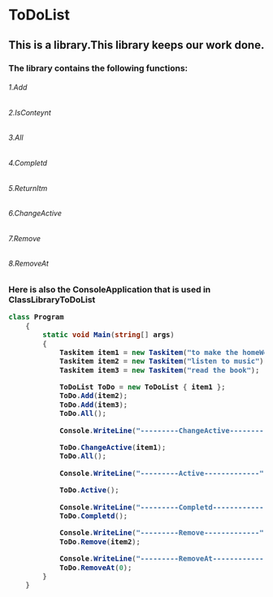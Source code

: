 # ToDoList
<h2>
This is a library.This library keeps our work done.
<h3>
The library contains the following functions:
<h6>
1.Add
<h6>
2.IsConteynt
<h6>
3.All
<h6>
4.Completd
<h6>
5.ReturnItm
<h6>
6.ChangeActive
<h6>
7.Remove
<h6>
8.RemoveAt

<h3>
Here is also the ConsoleApplication that is used in ClassLibraryToDoList

```C#
class Program
    {
        static void Main(string[] args)
        {
            Taskitem item1 = new Taskitem("to make the homeWork");
            Taskitem item2 = new Taskitem("listen to music");
            Taskitem item3 = new Taskitem("read the book");

            ToDoList ToDo = new ToDoList { item1 };
            ToDo.Add(item2);
            ToDo.Add(item3);
            ToDo.All();

            Console.WriteLine("---------ChangeActive-------------");

            ToDo.ChangeActive(item1);
            ToDo.All();

            Console.WriteLine("---------Active-------------");

            ToDo.Active();

            Console.WriteLine("---------Completd-------------");
            ToDo.Completd();

            Console.WriteLine("---------Remove-------------");
            ToDo.Remove(item2);

            Console.WriteLine("---------RemoveAt-------------");
            ToDo.RemoveAt(0);
        }
    }

```
